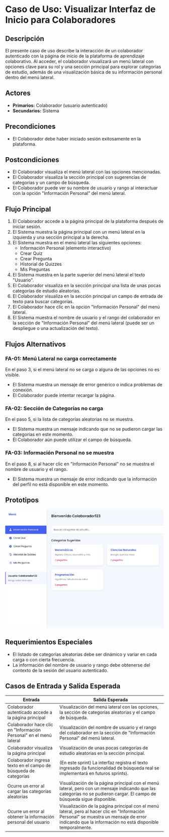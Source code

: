 # Caso de Uso: Visualizar Interfaz de Inicio para Colaboradores

## Descripción
El presente caso de uso describe la interacción de un colaborador autenticado con la página de inicio de la plataforma de aprendizaje colaborativo. Al acceder, el colaborador visualizará un menú lateral con opciones clave para su rol y una sección principal para explorar categorías de estudio, además de una visualización básica de su información personal dentro del menú lateral.

## Actores
- **Primarios:** Colaborador (usuario autenticado)
- **Secundarios:** Sistema

## Precondiciones
- El Colaborador debe haber iniciado sesión exitosamente en la plataforma.

## Postcondiciones
- El Colaborador visualiza el menú lateral con las opciones mencionadas.
- El Colaborador visualiza la sección principal con sugerencias de categorías y un campo de búsqueda.
- El Colaborador puede ver su nombre de usuario y rango al interactuar con la opción "Información Personal" del menú lateral.

## Flujo Principal
1. El Colaborador accede a la página principal de la plataforma después de iniciar sesión.
2. El Sistema muestra la página principal con un menú lateral en la izquierda y una sección principal a la derecha.
3. El Sistema muestra en el menú lateral las siguientes opciones:
    * Información Personal (elemento interactivo)
    * Crear Quiz
    * Crear Pregunta
    * Historial de Quizzes
    * Mis Preguntas
4. El Sistema muestra en la parte superior del menú lateral el texto "Usuario".
5. El Colaborador visualiza en la sección principal una lista de unas pocas categorías de estudio aleatorias.
6. El Colaborador visualiza en la sección principal un campo de entrada de texto para buscar categorías.
7. El Colaborador hace clic en la opción "Información Personal" del menú lateral.
8. El Sistema muestra el nombre de usuario y el rango del colaborador en la sección de "Información Personal" del menú lateral (puede ser un despliegue o una actualización del texto).

## Flujos Alternativos

### FA-01: Menú Lateral no carga correctamente
En el paso 3, si el menú lateral no se carga o alguna de las opciones no es visible.
- El Sistema muestra un mensaje de error genérico o indica problemas de conexión.
- El Colaborador puede intentar recargar la página.

### FA-02: Sección de Categorías no carga
En el paso 5, si la lista de categorías aleatorias no se muestra.
- El Sistema muestra un mensaje indicando que no se pudieron cargar las categorías en este momento.
- El Colaborador aún puede utilizar el campo de búsqueda.

### FA-03: Información Personal no se muestra
En el paso 8, si al hacer clic en "Información Personal" no se muestra el nombre de usuario y el rango.
- El Sistema muestra un mensaje de error indicando que la información del perfil no está disponible en este momento.

## Prototipos

 ![Prototipo](imagenes/prototipo-inicio-colaborador.jpg)

## Requerimientos Especiales
- El listado de categorías aleatorias debe ser dinámico y variar en cada carga o con cierta frecuencia.
- La información del nombre de usuario y rango debe obtenerse del contexto de la sesión del usuario autenticado.

## Casos de Entrada y Salida Esperada

| Entrada                                                                 | Salida Esperada                                                                                                                                                                                             |
|-------------------------------------------------------------------------|-------------------------------------------------------------------------------------------------------------------------------------------------------------------------------------------------------------|
| Colaborador autenticado accede a la página principal                     | Visualización del menú lateral con las opciones, la sección de categorías aleatorias y el campo de búsqueda.                                                                                              |
| Colaborador hace clic en "Información Personal" en el menú lateral       | Visualización del nombre de usuario y el rango del colaborador en la sección de "Información Personal" del menú lateral.                                                                                   |
| Colaborador visualiza la página principal                               | Visualización de unas pocas categorías de estudio aleatorias en la sección principal.                                                                                                                        |
| Colaborador ingresa texto en el campo de búsqueda de categorías          | (En este sprint) La interfaz registra el texto ingresado (la funcionalidad de búsqueda real se implementará en futuros sprints).                                                                           |
| Ocurre un error al cargar las categorías aleatorias                     | Visualización de la página principal con el menú lateral, pero con un mensaje indicando que las categorías no se pudieron cargar. El campo de búsqueda sigue disponible.                                     |
| Ocurre un error al obtener la información personal del usuario          | Visualización de la página principal con el menú lateral, pero al hacer clic en "Información Personal" se muestra un mensaje de error indicando que la información no está disponible temporalmente.       |